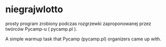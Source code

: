 # niegrajwlotto

prosty program zrobiony podczas rozgrzewki zaproponowanej przez twórców Pycamp-u ( pycamp.pl ).

A simple warmup task that Pycamp (pycamp.pl) organizers came up with.
